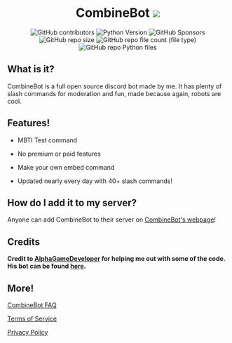 <h1 align="center">CombineBot <img src="https://cdn.discordapp.com/app-icons/1225220764861730867/f66bd4beb4f1ebee0685d8c5cfd646bb.png?size=48" /></h1>

<!-- ![alt text](https://cdn.discordapp.com/app-icons/1225220764861730867/f66bd4beb4f1ebee0685d8c5cfd646bb.png?size=256) -->

<p align="center">
  <img alt="GitHub contributors" src="https://img.shields.io/github/contributors/CombineSoldier14/UltraBot">
  <img alt="Python Version" src="https://img.shields.io/badge/Python-3.11-yellow">
  <img alt="GitHub Sponsors" src="https://img.shields.io/github/sponsors/UltraBot">
  <img alt="GitHub repo size" src="https://img.shields.io/github/repo-size/CombineSoldier14/UltraBot">
  <img alt="GitHub repo file count (file type)" src="https://img.shields.io/github/directory-file-count/CombineSoldier14/UltraBot?type=file">
  <img alt="GitHub repo Python files" src="https://img.shields.io/github/directory-file-count/CombineSoldier14/UltraBot?type=file&logo=python&label=Python%20files&extension=py">
</p>

## What is it?
CombineBot is a full open source discord bot made by me. It has plenty of slash commands for moderation and fun, made because again, robots are cool.

## Features!
* MBTI Test command

* No premium or paid features

* Make your own embed command

* Updated nearly every day with 40+ slash commands!

## How do I add it to my server?
Anyone can add CombineBot to their server on [CombineBot's webpage](https://combinebot.blogspot.com/)!

## Credits
**Credit to [AlphaGameDeveloper](https://github.com/AlphaGameDeveloper) for helping me out with some of the code.  His bot can be found [here](https://github.com/AlphaGameDeveloper/AlphaGameBot).**

## More!
[CombineBot FAQ](http://www.combinesoldier14.site/p/ultrabot-links-faq.html)

[Terms of Service](https://combinebot.blogspot.com/p/combinebot-terms-of-service.html)

[Privacy Policy](https://combinebot.blogspot.com/p/combinebot-privacy-policy.html)
